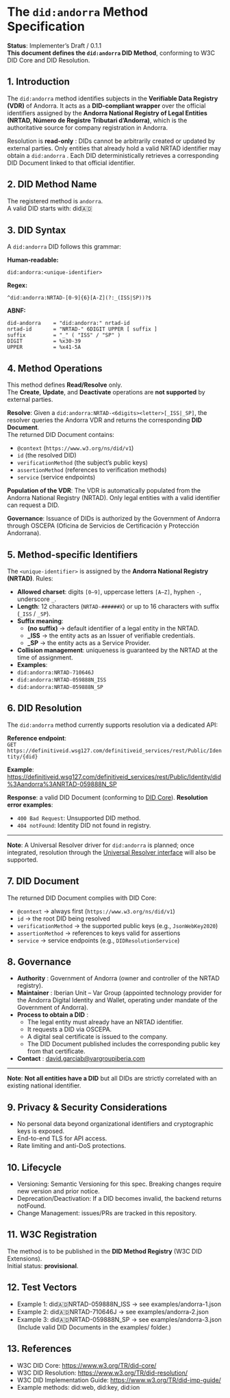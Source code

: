 # The `did:andorra` Method Specification

**Status**: Implementer’s Draft / 0.1.1  
**This document defines the `did:andorra` DID Method**, conforming to W3C DID Core and DID Resolution.

## 1. Introduction
The `did:andorra` method identifies subjects in the **Verifiable Data Registry (VDR)** of Andorra. 
It acts as a **DID-compliant wrapper** over the official identifiers assigned by the 
**Andorra National Registry of Legal Entities (NRTAD, Número de Registre Tributari d’Andorra)**, 
which is the authoritative source for company registration in Andorra.

Resolution is **read-only** : DIDs cannot be arbitrarily created or updated by external parties. Only entities that already hold a valid NRTAD identifier may obtain a `did:andorra` . Each DID deterministically retrieves a corresponding DID Document linked to that official identifier.

## 2. DID Method Name
The registered method is `andorra`.  
A valid DID starts with:
did:andorra:

## 3. DID Syntax
A `did:andorra` DID follows this grammar:

**Human-readable:** 
```
did:andorra:<unique-identifier>
```

**Regex:**
```
^did:andorra:NRTAD-[0-9]{6}[A-Z](?:_(ISS|SP))?$
```

**ABNF:**

```abnf
did-andorra    = "did:andorra:" nrtad-id
nrtad-id       = "NRTAD-" 6DIGIT UPPER [ suffix ]
suffix         = "_" ( "ISS" / "SP" )
DIGIT          = %x30-39
UPPER          = %x41-5A    
``` 

## 4. Method Operations
This method defines **Read/Resolve** only.  
The **Create**, **Update**, and **Deactivate** operations are **not supported** by external parties.

**Resolve**: Given a `did:andorra:NRTAD-<6digits><letter>[_ISS|_SP]`, the resolver queries the Andorra VDR and returns the corresponding **DID Document**.  
The returned DID Document contains:
- `@context` (`https://www.w3.org/ns/did/v1`)  
- `id` (the resolved DID)  
- `verificationMethod` (the subject’s public keys)  
- `assertionMethod` (references to verification methods)  
- `service` (service endpoints)

**Population of the VDR**: The VDR is automatically populated from the Andorra National Registry (NRTAD). Only legal entities with a valid identifier can request a DID.

**Governance**: Issuance of DIDs is authorized by the Government of Andorra through OSCEPA (Oficina de Servicios de Certificación y Protección Andorrana).

## 5. Method-specific Identifiers
The `<unique-identifier>` is assigned by the **Andorra National Registry (NRTAD)**.
Rules:
- **Allowed charset**: digits `[0–9]`, uppercase letters `[A–Z]`, hyphen `-`, underscore `_`.  
- **Length**: 12 characters (`NRTAD-######X`) or up to 16 characters with suffix (`_ISS` / `_SP`).  
- **Suffix meaning**:
    - **(no suffix)** -> default identifier of a legal entity in the NRTAD.
    - **_ISS** -> the entity acts as an Issuer of verifiable credentials.
    - **_SP** -> the entity acts as a Service Provider.
- **Collision management**: uniqueness is guaranteed by the NRTAD at the time of assignment.
- **Examples**:
- `did:andorra:NRTAD-710646J`  
- `did:andorra:NRTAD-059888N_ISS`  
- `did:andorra:NRTAD-059888N_SP`

## 6. DID Resolution
The `did:andorra` method currently supports resolution via a dedicated API:

**Reference endpoint**:  
`GET https://definitiveid.wsg127.com/definitiveid_services/rest/Public/Identity/{did}`

**Example**: 
https://definitiveid.wsg127.com/definitiveid_services/rest/Public/Identity/did%3Aandorra%3ANRTAD-059888N_SP

**Response**: a valid DID Document (conforming to [DID Core](https://www.w3.org/TR/did-core/)).
**Resolution error examples**:
- `400 Bad Request`: Unsupported DID method.
- `404 notFound`: Identity DID not found in registry.  
---
**Note**: A Universal Resolver driver for `did:andorra` is planned; once integrated, resolution through the [Universal Resolver interface](https://github.com/decentralized-identity/universal-resolver) will also be supported.
## 7. DID Document
The returned DID Document complies with DID Core:
- `@context` → always first (`https://www.w3.org/ns/did/v1`)  
- `id` → the root DID being resolved  
- `verificationMethod` → the supported public keys (e.g., `JsonWebKey2020`)
- `assertionMethod` → references to keys valid for assertions  
- `service` → service endpoints (e.g., `DIDResolutionService`)
## 8. Governance
- **Authority** :  Government of Andorra (owner and controller of the NRTAD registry). 
- **Maintainer** : Iberian Unit – Var Group (appointed technology provider for the Andorra Digital Identity and Wallet, operating under mandate of the Government of Andorra).  
- **Process to obtain a DID** : 
    - The legal entity must already have an NRTAD identifier.
    - It requests a DID via OSCEPA.
    - A digital seal certificate is issued to the company.
    - The DID Document published includes the corresponding public key from that certificate.
- **Contact** : david.garciab@vargroupiberia.com
---
**Note**: **Not all entities have a DID** but all DIDs are strictly correlated with an existing national identifier.
## 9. Privacy & Security Considerations
- No personal data beyond organizational identifiers and cryptographic keys is exposed.
- End-to-end TLS for API access.
- Rate limiting and anti-DoS protections.
## 10. Lifecycle 
- Versioning: Semantic Versioning for this spec. Breaking changes require new version and prior notice.  
- Deprecation/Deactivation: If a DID becomes invalid, the backend returns notFound.  
- Change Management: issues/PRs are tracked in this repository.
## 11. W3C Registration
The method is to be published in the **DID Method Registry** (W3C DID Extensions).  
Initial status: **provisional**.
## 12. Test Vectors
- Example 1: did:andorra:NRTAD-059888N_ISS → see examples/andorra-1.json  
- Example 2: did:andorra:NRTAD-710646J → see examples/andorra-2.json
- Example 3: did:andorra:NRTAD-059888N_SP → see examples/andorra-3.json
(Include valid DID Documents in the examples/ folder.)
## 13. References
- W3C DID Core: https://www.w3.org/TR/did-core/  
- W3C DID Resolution: https://www.w3.org/TR/did-resolution/  
- W3C DID Implementation Guide: https://www.w3.org/TR/did-imp-guide/  
- Example methods: did:web, did:key, did:ion  